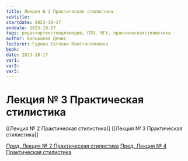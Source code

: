 ```yaml
---
title: Лекция № 2 Практическая стилистика
subtitle:
startdate: 2023-10-17
enddate: 2023-10-17
tags: редактортекстовдлямедиа, ППП, МГУ, практическаястилистика
author: Большаков Денис
lecturer: Гурова Евгения Константиновна
book:
date: 2023-10-17
var1:
var2:
var3:
---
```

# Лекция № 3 Практическая стилистика


[[Лекция № 2 Практическая стилистика]]  [[Лекция № 3 Практическая стилистика]]

[Пред. Лекция № 2 Практическая стилистика](https://github.com/denisbolshakoff/MSU/blob/main/Практическая%20стилистика/Лекция%20№%202%20Практическая%20стилистика.md)    [Пред. Лекция № 4 Практическая стилистика](https://github.com/denisbolshakoff/MSU/blob/main/Практическая%20стилистика/Лекция%20№%204%20Практическая%20стилистика.md)